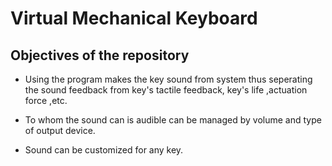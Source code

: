# Virtual Mechanical Keyboard

## Objectives of the repository

* Using the program makes the key sound from system thus seperating the sound feedback from key's tactile feedback, key's life ,actuation force ,etc.

* To whom the sound can is audible can be managed by volume and type of output device.

* Sound can be customized for any key.
